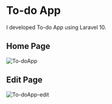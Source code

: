 # To-do App

I developed To-do App using Laravel 10.

## Home Page
![To-doApp](https://user-images.githubusercontent.com/126884885/227784977-33602b8b-9f80-4218-a6ee-c91d5593bc03.png)

## Edit Page
![To-doApp-edit](https://user-images.githubusercontent.com/126884885/227785134-b27c9e95-d3e0-431a-9c56-a643015fe967.png)
